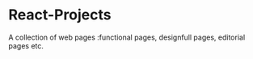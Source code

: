 # React-Projects
A collection of web pages :functional pages, designfull pages, editorial pages etc. 
